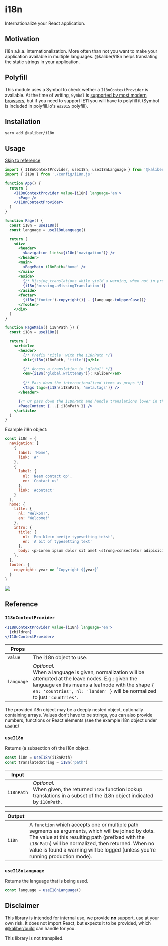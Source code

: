 # i18n

Internationalize your React application.

## Motivation
i18n a.k.a. internationalization. More often than not you want to make your application available in multiple languages. @kaliber/i18n helps translating the static strings in your application.

## Polyfill
This module uses a Symbol to check wether a `I18nContextProvider` is available. At the time of writing, `Symbol` is [supported by most modern browsers](https://caniuse.com/#feat=mdn-javascript_builtins_symbol), but if you need to support IE11 you will have to polyfill it (Symbol is included in polyfill.io's `es2015` polyfill). 

## Installation

```
yarn add @kaliber/i18n
```

## Usage

[Skip to reference](#reference)

```jsx
import { I18nContextProvider, useI18n, useI18nLanguage } from '@kaliber/i18n'
import { i18n } from './config/i18n.js'

function App() {
  return (
    <I18nContextProvider value={i18n} language='en'>
      <Page />
    </I18nContextProvider>
  )
}

function Page() {
  const i18n = useI18n()
  const language = useI18nLanguage()

  return (
    <div>
      <header>
        <Navigation links={i18n('navigation')} />
      </header>
      <main>
        <PageMain i18nPath='home' />
      </main>
      <aside>
        {/* Missing translations while yield a warning, when not in production mode */}
        {i18n('missing.aMissingTranslation')}
      </aside>
      <footer>
        {i18n('footer').copyright()} - {language.toUpperCase()}
      </footer>
    </div>
  )
}

function PageMain({ i18nPath }) {
  const i18n = useI18n()

  return (
    <article>
      <header>
        {/* Prefix 'title' with the i18nPath */}
        <h1>{i18n(i18nPath, 'title')}</h1>

        {/* Access a translation in 'global' */}
        <em>{i18n('global.writtenBy')}: Kaliber</em>

        {/* Pass down the internationalized items as props */}
        <Tags tags={i18n(i18nPath, 'meta.tags')} />
      </header>

      {/* Or pass down the i18nPath and handle translations lower in the tree */}
      <PageContent {...{ i18nPath }} />
    </article>
  )
}
```

Example i18n object:
```js
const i18n = {
  navigation: [
    {
      label: 'Home',
      link: '#'
    },
    {
      label: {
        nl: 'Neem contact op',
        en: 'Contact us'
      },
      link: '#contact'
    }
  ],
  home: {
    title: {
      nl: 'Welkom!',
      en: 'Welcome!'
    },
    intro: {
      title: {
        nl: 'Een klein beetje typesetting tekst',
        en: 'A bit of typesetting text'
      },
      body: <p>Lorem ipsum dolor sit amet <strong>consectetur adipisicing elit</strong>.</p>,
    },
  },
  footer: {
    copyright: year => `Copyright ${year}`
  }
}
```

![](https://media.giphy.com/media/OBP5KeYczcxxK/giphy.gif)

## Reference

### `I18nContextProvider`

```jsx
<I18nContextProvider value={i18n} language='en'>
  {children}
</I18nContextProvider>
```

| Props          |                                                                               |
|----------------|-------------------------------------------------------------------------------|
| `value`        | The i18n object to use. |
| `language`     | _Optional._ <br />When a language is given, normalization will be attempted at the leave nodes. E.g.: given the language `en` this means a leafnode with the shape `{ en: 'countries', nl: 'landen' }` will be normalized to just `'countries'`. |

The provided i18n object may be a deeply nested object, optionally containing arrays. Values don't have to be strings, you can also provide numbers, functions or React elements (see the example i18n object under [usage](#usage))

### `useI18n`

Returns (a subsection of) the i18n object.

```js
const i18n = useI18n(i18nPath) 
const translatedString = i18n('path')
```

| Input          |                                                                               |
|----------------|-------------------------------------------------------------------------------|
| `i18nPath`         | _Optional._ <br />When given, the returned `i18n` function lookup translations in a subset of the i18n object indicated by `i18nPath`. |

| Output         |                                                                               |
|----------------|-------------------------------------------------------------------------------|
| `i18n`         | A `function` which accepts one or multiple path segments as arguments, which will be joined by dots. The value at this resulting path (prefixed with the `i18nPath`) will be normalized, then returned. When no value is found a warning will be logged (unless you're running production mode). |

### `useI18nLanguage`

Returns the language that is being used.

```js
const language = useI18nLanguage() 
```

## Disclaimer
This library is intended for internal use, we provide __no__ support, use at your own risk. It does not import React, but expects it to be provided, which [@kaliber/build](https://kaliberjs.github.io/build/) can handle for you.

This library is not transpiled.